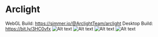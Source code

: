 # Arclight
WebGL Build: https://simmer.io/@ArclightTeam/arclight
Desktop Build: https://bit.ly/3HC0vfx
![Alt text](https://cdn.discordapp.com/attachments/1010766384646602856/1103132904256708749/image.png)
![Alt text](https://cdn.discordapp.com/attachments/1010766384646602856/1103133249049464853/image.png)
![Alt text](https://cdn.discordapp.com/attachments/1010766384646602856/1103133252442673222/image.png)
![Alt text](https://cdn.discordapp.com/attachments/1010766384646602856/1103133283576983774/image.png)
